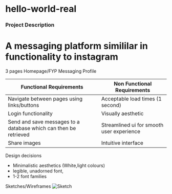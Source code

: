 # hello-world-real

### Project Description
# A messaging platform simililar in functionality to instagram

3 pages
Homepage/FYP
Messaging
Profile

| Functional Requirements | Non Functional Requirements|
| ----------- | ----------- |
| Navigate between pages using links/buttons | Acceptable load times (1 second)|
| Login functionality | Visually aesthetic |
|Send and save messages to a database which can then be retrieved|Streamlined ui for smooth user experience|
|Share images |Intuitive interface|

Design decisions
- Minimalistic aesthetics (White,light colours)
- legible, unadorned font,
- 1-2 font families

Sketches/Wireframes
![Sketch ](1000022271.jpg)

